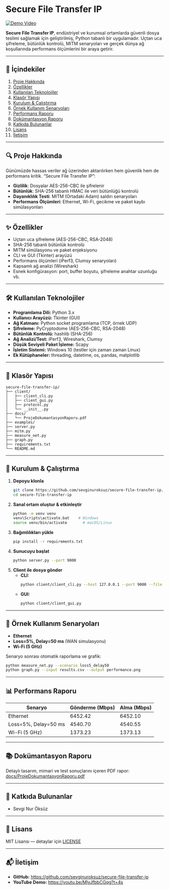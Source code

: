 # Secure File Transfer IP

[![Demo Video](https://img.youtube.com/vi/MlyJfbbCGqg/0.jpg)](https://youtu.be/MlyJfbbCGqg?t=4s)

**Secure File Transfer IP**, endüstriyel ve kurumsal ortamlarda güvenli dosya teslimi sağlamak için geliştirilmiş, Python tabanlı bir uygulamadır. Uçtan uca şifreleme, bütünlük kontrolü, MITM senaryoları ve gerçek dünya ağ koşullarında performans ölçümlerini bir araya getirir.

---

## 📑 İçindekiler

1. [Proje Hakkında](#proje-hakkında)  
2. [Özellikler](#özellikler)  
3. [Kullanılan Teknolojiler](#kullanılan-teknolojiler)  
4. [Klasör Yapısı](#klasör-yapısı)  
5. [Kurulum & Çalıştırma](#kurulum--çalıştırma)  
6. [Örnek Kullanım Senaryoları](#örnek-kullanım-senaryoları)  
7. [Performans Raporu](#performans-raporu)  
8. [Dokümantasyon Raporu](#dokümantasyon-raporu)  
9. [Katkıda Bulunanlar](#katkıda-bulunanlar)  
10. [Lisans](#lisans)  
11. [İletişim](#iletişim)  

---

## 🔍 Proje Hakkında

Günümüzde hassas veriler ağ üzerinden aktarılırken hem güvenlik hem de performans kritik. “Secure File Transfer IP”:
- **Gizlilik**: Dosyalar AES-256-CBC ile şifrelenir  
- **Bütünlük**: SHA-256 tabanlı HMAC ile veri bütünlüğü kontrolü  
- **Dayanıklılık Testi**: MITM (Ortadaki Adam) saldırı senaryoları  
- **Performans Ölçümleri**: Ethernet, Wi-Fi, gecikme ve paket kaybı simülasyonları  

---

## ✨ Özellikler

- Uçtan uca şifreleme (AES-256-CBC, RSA-2048)  
- SHA-256 tabanlı bütünlük kontrolü  
- MITM simülasyonu ve paket enjeksiyonu  
- CLI ve GUI (Tkinter) arayüzü  
- Performans ölçümleri (iPerf3, Clumsy senaryoları)  
- Kapsamlı ağ analizi (Wireshark)  
- Esnek konfigürasyon: port, buffer boyutu, şifreleme anahtar uzunluğu vb.  

---

## 🛠️ Kullanılan Teknolojiler

- **Programlama Dili:** Python 3.x  
- **Kullanıcı Arayüzü:** Tkinter (GUI)  
- **Ağ Katmanı:** Python socket programlama (TCP, örnek UDP)  
- **Şifreleme:** PyCryptodome (AES-256-CBC, RSA-2048)  
- **Bütünlük Kontrolü:** hashlib (SHA-256)  
- **Ağ Analizi/Test:** iPerf3, Wireshark, Clumsy  
- **Düşük Seviyeli Paket İşleme:** Scapy  
- **İşletim Sistemi:** Windows 10 (testler için zaman zaman Linux)  
- **Ek Kütüphaneler:** threading, datetime, os, pandas, matplotlib  

---

## 📁 Klasör Yapısı

```
secure-file-transfer-ip/
├── client/
│   ├── client_cli.py
│   ├── client_gui.py
│   ├── protocol.py
│   └── __init__.py
├── docs/
│   └── ProjeDokumantasyonRaporu.pdf
├── examples/
├── server.py
├── mitm.py
├── measure_net.py
├── graph.py
├── requirements.txt
└── README.md
```

---

## 🚀 Kurulum & Çalıştırma

1. **Depoyu klonla**  
   ```bash
   git clone https://github.com/sevginuroksuz/secure-file-transfer-ip.git
   cd secure-file-transfer-ip
   ```
2. **Sanal ortam oluştur & etkinleştir**  
   ```bash
   python -m venv venv
   venv\Scripts\activate.bat    # Windows
   source venv/bin/activate       # macOS/Linux
   ```
3. **Bağımlılıkları yükle**  
   ```bash
   pip install -r requirements.txt
   ```
4. **Sunucuyu başlat**  
   ```bash
   python server.py --port 9000
   ```
5. **Client ile dosya gönder**  
   - **CLI:**  
     ```bash
     python client/client_cli.py --host 127.0.0.1 --port 9000 --file örnek.txt
     ```
   - **GUI:**  
     ```bash
     python client/client_gui.py
     ```

---

## 🎯 Örnek Kullanım Senaryoları

- **Ethernet**  
- **Loss=5%, Delay=50 ms** (WAN simulasyonu)  
- **Wi-Fi (5 GHz)**  

Senaryo sonrası otomatik raporlama ve grafik:  
```bash
python measure_net.py --scenario loss5_delay50
python graph.py --input results.csv --output performance.png
```

---

## 📊 Performans Raporu

| Senaryo               | Gönderme (Mbps) | Alma (Mbps) |
|-----------------------|-----------------|-------------|
| Ethernet              | 6452.42         | 6452.10     |
| Loss=5%, Delay=50 ms  | 4540.70         | 4540.55     |
| Wi-Fi (5 GHz)         | 1373.23         | 1373.13     |

---

## 📚 Dokümantasyon Raporu

Detaylı tasarım, mimari ve test sonuçlarını içeren PDF rapor:  
[docs/ProjeDokumantasyonRaporu.pdf](docs/proje-dokumantasyon-raporu.pdf)

---

## 🤝 Katkıda Bulunanlar

- Sevgi Nur Öksüz  

---

## 📄 Lisans

MIT Lisansı — detaylar için [LICENSE](LICENSE)

---

## 📬 İletişim

- **GitHub:** https://github.com/sevginuroksuz/secure-file-transfer-ip  
- **YouTube Demo:** https://youtu.be/MlyJfbbCGqg?t=4s  
